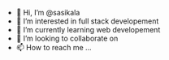 - 👋 Hi, I’m @sasikala
- 👀 I’m interested in full stack developement
- 🌱 I’m currently learning web developement
- 💞️ I’m looking to collaborate on 
- 📫 How to reach me ...

<!---
sasikalaarunraj/sasikalaarunraj is a ✨ special ✨ repository because its `README.md` (this file) appears on your GitHub profile.
You can click the Preview link to take a look at your changes.
--->

